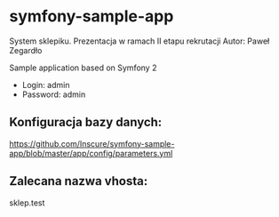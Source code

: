 symfony-sample-app
==================

System sklepiku. Prezentacja w ramach II etapu rekrutacji
Autor: Paweł Zegardło

Sample application based on Symfony 2

- Login: admin
- Password: admin

Konfiguracja bazy danych:
-------------------------
https://github.com/Inscure/symfony-sample-app/blob/master/app/config/parameters.yml

Zalecana nazwa vhosta:
----------------------

sklep.test
